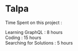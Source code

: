 # Talpa

Time Spent on this project :

Learning GraphQL        : 8 hours <br />
Coding                  : 15 hours <br />
Searching for Solutions : 5 hours
